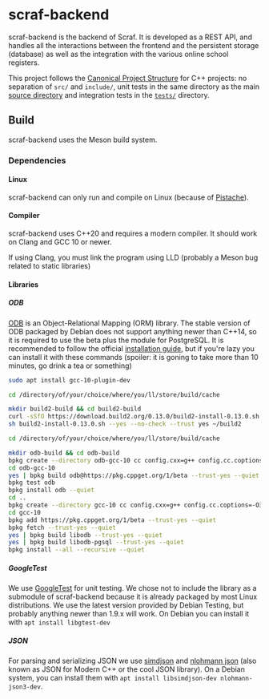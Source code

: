 # scraf-backend

scraf-backend is the backend of Scraf. It is developed as a REST API, and handles all the interactions between the frontend and the persistent storage (database) as well as the integration with the various online school registers.

This project follows the [Canonical Project Structure](https://wg21.link/P1204R0) for C++ projects: no separation of `src/` and `include/`, unit tests in the same directory as the main [source directory](scraf-backend) and integration tests in the [`tests/`](tests) directory.

## Build

scraf-backend uses the Meson build system.

### Dependencies

#### Linux

scraf-backend can only run and compile on Linux (because of [Pistache](subprojects/pistache)).

#### Compiler

scraf-backend uses C++20 and requires a modern compiler. It should work on Clang and GCC 10 or newer.

If using Clang, you must link the program using LLD (probably a Meson bug related to static libraries)

#### Libraries

##### ODB

[ODB](https://www.codesynthesis.com/products/odb/) is an Object-Relational Mapping (ORM) library.
The stable version of ODB packaged by Debian does not support anything newer than C++14, so it is required to use the beta plus the module for PostgreSQL.
It is recommended to follow the official [installation guide](https://www.codesynthesis.com/products/odb/doc/install-build2.xhtml#linux), but if you're lazy you can install it with these commands (spoiler: it is goning to take more than 10 minutes, go drink a tea or something)

```sh
sudo apt install gcc-10-plugin-dev

cd /directory/of/your/choice/where/you/ll/store/build/cache

mkdir build2-build && cd build2-build
curl -sSfO https://download.build2.org/0.13.0/build2-install-0.13.0.sh
sh build2-install-0.13.0.sh --yes --no-check --trust yes ~/build2

cd /directory/of/your/choice/where/you/ll/store/build/cache

mkdir odb-build && cd odb-build
bpkg create --directory odb-gcc-10 cc config.cxx=g++ config.cc.coptions=-O3 config.bin.rpath=/usr/local/lib config.install.root=/usr/local config.install.sudo=sudo --quiet
cd odb-gcc-10
yes | bpkg build odb@https://pkg.cppget.org/1/beta --trust-yes --quiet
bpkg test odb
bpkg install odb --quiet
cd ..
bpkg create --directory gcc-10 cc config.cxx=g++ config.cc.coptions=-O3 config.install.root=/usr/local config.install.sudo=sudo --quiet
cd gcc-10
bpkg add https://pkg.cppget.org/1/beta --trust-yes --quiet
bpkg fetch --trust-yes --quiet
yes | bpkg build libodb --trust-yes --quiet
yes | bpkg build libodb-pgsql --trust-yes --quiet
bpkg install --all --recursive --quiet
```

##### GoogleTest

We use [GoogleTest](https://github.com/google/googletest) for unit testing. We chose not to include the library as a submodule of scraf-backend because it is already packaged by most Linux distributions. We use the latest version provided by Debian Testing, but probably anything newer than 1.9.x will work. On Debian you can install it with `apt install libgtest-dev`

##### JSON

For parsing and serializing JSON we use [simdjson](https://github.com/simdjson/simdjson) and [nlohmann json](https://github.com/nlohmann/json) (also known as JSON for Modern C++ or the cool JSON library). On a Debian system, you can install them with `apt install libsimdjson-dev nlohmann-json3-dev`.

